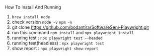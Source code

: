 How To Install And Running

1. `brew install node`
2. check version
`node -v`
`npm -v`
3. git clone https://github.com/bodantira/SoftwareSeni-Playwright.git
4. run this command `npm install` and `npx playwright install`
5. running test : 
`npx playwright test --headed`
6. running test(headless) : 
`npx playwright test`
7. show report : 
`npx playwright show-report`


